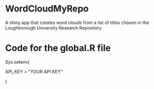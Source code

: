 # WordCloudMyRepo
A shiny app that creates word clouds from a list of titles chosen in the Loughborough University Research Repository


# Code for the global.R file

Sys.setenv( 
  
  API_KEY = "YOUR API KEY" 
  
) 